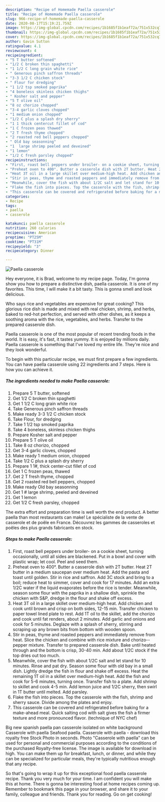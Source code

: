 ```yaml
---
description: "Recipe of Homemade Paella casserole"
title: "Recipe of Homemade Paella casserole"
slug: 966-recipe-of-homemade-paella-casserole
date: 2020-08-17T15:19:21.759Z
image: https://img-global.cpcdn.com/recipes/1b1685f1b1eaf72a/751x532cq70/paella-casserole-recipe-main-photo.jpg
thumbnail: https://img-global.cpcdn.com/recipes/1b1685f1b1eaf72a/751x532cq70/paella-casserole-recipe-main-photo.jpg
cover: https://img-global.cpcdn.com/recipes/1b1685f1b1eaf72a/751x532cq70/paella-casserole-recipe-main-photo.jpg
author: Gavin Sutton
ratingvalue: 4.1
reviewcount: 4
recipeingredient:
- "5 T butter softened"
- "1/2 C broken thin spaghetti"
- "1 1/2 C long grain white rice"
- " Generous pinch saffron threads"
- "3-3 1/2 C chicken stock"
- " Flour for dredging"
- "1 1/2 tsp smoked paprika"
- "4 boneless skinless chicken thighs"
- " Kosher salt and pepper"
- "5 T olive oil"
- "8 oz chorizo chopped"
- "3-4 garlic cloves chopped"
- "1 medium onion chopped"
- "1/2 C plus a splash dry sherry"
- "1 1 thick centercut fillet of cod"
- "1 C frozen peas thawed"
- "2 T fresh thyme chopped"
- "2 roasted red bell peppers chopped"
- " Old bay seasonning"
- "1  large shrimp peeled and deveined"
- "1 lemon"
- "1/2 C fresh parsley chopped"
recipeinstructions:
- "First, roast bell peppers under broiler- on a cookie sheet, turning occasionally, until all sides are blackened. Put in a bowl and cover with plastic wrap; let cool. Peel and seed them."
- "Preheat oven to 400°. Butter a casserole dish with 2T butter. Heat 2T butter in a medium saucepan over medium heat. Add the pasta and toast until golden. Stir in rice and saffron. Add 3C stock and bring to a boil; reduce heat to simmer, cover and cook for 17 minutes. Add an extra 1/2C water if the liquid evaporates before the rice is tender. Meanwhile, season some flour with the paprika in a shallow dish, sprinkle the chicken with S&amp;P, dredge in the flour and shake off excess."
- "Heat 3T oil in a large skillet over medium-high heat. Add chicken and cook until brown and crisp on both sides, 12-15 min. Transfer chicken to paper towel lined plate to rest. Add 1T oil to the skillet, add the chorizo and cook until fat renders, about 2 minutes. Add garlic and onions and cook for 5 minutes. Deglaze with a splash of sherry, stirring and scraping up any brown bits from bottom with wooden spoon."
- "Stir in peas, thyme and roasted peppers and immediately remove from heat. Slice the chicken and combine with rice mixture and chorizo--pepper mixture. Transfer to prepared casserole dish. Bake until heated through and the bottom is crisp, 30-40 min. Add about 1/2C stock if the top dries out too much."
- "Meanwhile, cover the fish with about 1/2C salt and let stand for 10 minutes. Rinse and pat dry. Season some flour with old bay in a small dish. Lightly dredge the fish in flour and shake off excess. Heat the remaining 1T oil in a skillet over medium-high heat. Add the fish and cook for 5-6 minutes, turning once. Transfer fish to a plate. Add shrimp to skillet and cook 4-5 min. Add lemon juice and 1/2C sherry, then swirl in 1T butter until melted. Add parsley."
- "Flake the fish into pieces. Top the casserole with the fish, shrimp and sherry sauce. Divide among the plates and enjoy."
- "This casserole can be covered and refrigerated before baking for a make-ahead meal. Quick salting cod with salt gives the fish a firmer texture and more pronounced flavor. (technique of NYC chef)"
categories:
- Recipe
tags:
- paella
- casserole

katakunci: paella casserole 
nutrition: 260 calories
recipecuisine: American
preptime: "PT25M"
cooktime: "PT31M"
recipeyield: "3"
recipecategory: Dinner

---
```



![Paella casserole](https://img-global.cpcdn.com/recipes/1b1685f1b1eaf72a/751x532cq70/paella-casserole-recipe-main-photo.jpg)

Hey everyone, it is Brad, welcome to my recipe page. Today, I'm gonna show you how to prepare a distinctive dish, paella casserole. It is one of my favorites. This time, I will make it a bit tasty. This is gonna smell and look delicious.

Who says rice and vegetables are expensive for great cooking? This glorious rice dish is made and mixed with real chicken, shrimp, and herbs, baked to red-hot perfection, and served with other dishes, as it keeps a soothing aroma with the rice, vegetables, and herbs. Transfer to the prepared casserole dish.

Paella casserole is one of the most popular of recent trending foods in the world. It is easy, it's fast, it tastes yummy. It is enjoyed by millions daily. Paella casserole is something that I've loved my entire life. They're nice and they look wonderful.


To begin with this particular recipe, we must first prepare a few ingredients. You can have paella casserole using 22 ingredients and 7 steps. Here is how you can achieve it.

<!--inarticleads1-->

##### The ingredients needed to make Paella casserole:

1. Prepare 5 T butter, softened
1. Get 1/2 C broken thin spaghetti
1. Get 1 1/2 C long grain white rice
1. Take  Generous pinch saffron threads
1. Make ready 3-3 1/2 C chicken stock
1. Take  Flour, for dredging
1. Take 1 1/2 tsp smoked paprika
1. Take 4 boneless, skinless chicken thighs
1. Prepare  Kosher salt and pepper
1. Prepare 5 T olive oil
1. Take 8 oz chorizo, chopped
1. Get 3-4 garlic cloves, chopped
1. Make ready 1 medium onion, chopped
1. Take 1/2 C plus a splash dry sherry
1. Prepare 1 1#, thick center-cut fillet of cod
1. Get 1 C frozen peas, thawed
1. Get 2 T fresh thyme, chopped
1. Get 2 roasted red bell peppers, chopped
1. Make ready  Old bay seasonning
1. Get 1 # large shrimp, peeled and deveined
1. Get 1 lemon
1. Get 1/2 C fresh parsley, chopped


The extra effort and preparation time is well worth the end product. A better paella than most restaurants can make! Le spécialiste de la vente de casserole et de poêle en France. Découvrez les gammes de casseroles et poêles des plus grands fabricants en stock. 

<!--inarticleads2-->

##### Steps to make Paella casserole:

1. First, roast bell peppers under broiler- on a cookie sheet, turning occasionally, until all sides are blackened. Put in a bowl and cover with plastic wrap; let cool. Peel and seed them.
1. Preheat oven to 400°. Butter a casserole dish with 2T butter. Heat 2T butter in a medium saucepan over medium heat. Add the pasta and toast until golden. Stir in rice and saffron. Add 3C stock and bring to a boil; reduce heat to simmer, cover and cook for 17 minutes. Add an extra 1/2C water if the liquid evaporates before the rice is tender. Meanwhile, season some flour with the paprika in a shallow dish, sprinkle the chicken with S&amp;P, dredge in the flour and shake off excess.
1. Heat 3T oil in a large skillet over medium-high heat. Add chicken and cook until brown and crisp on both sides, 12-15 min. Transfer chicken to paper towel lined plate to rest. Add 1T oil to the skillet, add the chorizo and cook until fat renders, about 2 minutes. Add garlic and onions and cook for 5 minutes. Deglaze with a splash of sherry, stirring and scraping up any brown bits from bottom with wooden spoon.
1. Stir in peas, thyme and roasted peppers and immediately remove from heat. Slice the chicken and combine with rice mixture and chorizo--pepper mixture. Transfer to prepared casserole dish. Bake until heated through and the bottom is crisp, 30-40 min. Add about 1/2C stock if the top dries out too much.
1. Meanwhile, cover the fish with about 1/2C salt and let stand for 10 minutes. Rinse and pat dry. Season some flour with old bay in a small dish. Lightly dredge the fish in flour and shake off excess. Heat the remaining 1T oil in a skillet over medium-high heat. Add the fish and cook for 5-6 minutes, turning once. Transfer fish to a plate. Add shrimp to skillet and cook 4-5 min. Add lemon juice and 1/2C sherry, then swirl in 1T butter until melted. Add parsley.
1. Flake the fish into pieces. Top the casserole with the fish, shrimp and sherry sauce. Divide among the plates and enjoy.
1. This casserole can be covered and refrigerated before baking for a make-ahead meal. Quick salting cod with salt gives the fish a firmer texture and more pronounced flavor. (technique of NYC chef)


Big new spanish paella pan casserole isolated on white background Casserole with paella Seafood paella. Casserole with paella - download this royalty free Stock Photo in seconds. Photo &#34;Casserole with paella&#34; can be used for personal and commercial purposes according to the conditions of the purchased Royalty-free license. The image is available for download in high. You can make them up for breakfast, lunch, or dinner, and while they can be specialized for particular meals, they&#39;re typically nutritious enough that any recipe. 

So that's going to wrap it up for this exceptional food paella casserole recipe. Thank you very much for your time. I am confident you will make this at home. There is gonna be interesting food at home recipes coming up. Remember to bookmark this page in your browser, and share it to your family, colleague and friends. Thank you for reading. Go on get cooking!
